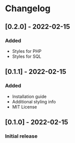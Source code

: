 # Changelog

## [0.2.0] - 2022-02-15

### Added

- Styles for PHP
- Styles for SQL

## [0.1.1] - 2022-02-15

### Added

- Installation guide
- Additional styling info
- MIT License

## [0.1.0] - 2022-02-15

### Initial release
